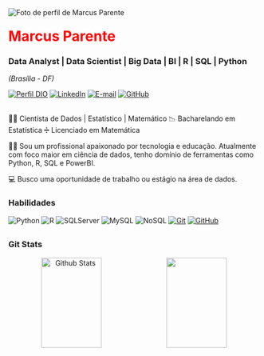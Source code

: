 <img align="left" padding="20px" alt="Foto de perfil de Marcus Parente" src="https://media.licdn.com/dms/image/D4D03AQFsix_GYHRH4Q/profile-displayphoto-shrink_800_800/0/1710248206653?e=1715817600&v=beta&t=9MlgkWQXMC6NaKOuYtajI5xltw7xVeWNczO5e-g33oM">
<h1> 
  <a href="https://www.linkedin.com/in/marcuspauloparente/" style="color: #f00 !important; text-decoration: none; color: inherit;">
    <span>Marcus Parente</span>
  </a>
</h1>

### Data Analyst | Data Scientist | Big Data | BI | R | SQL | Python
<i>(Brasília - DF)</i>

[![Perfil DIO](https://img.shields.io/badge/-Meu%20Perfil%20na%20DIO-0077B5?style=for-the-badge&logo=gitbook&logoColor=white)](https://www.dio.me/users/marcusarcherian)
[![LinkedIn](https://img.shields.io/badge/linkedin-%230077B5.svg?style=for-the-badge&logo=linkedin&logoColor=white)](https://www.linkedin.com/in/marcuspauloparente/)
[![E-mail](https://img.shields.io/badge/-Email-0077B5?style=for-the-badge&logo=microsoft-outlook&logoColor=white)](mailto:marcus.gparent@gmail.com)
[![GitHub](https://img.shields.io/badge/GitHub-0077B5?style=for-the-badge&logo=github&logoColor=white)](https://www.dio.me/users/marcusarcherian)
<br />
<br />

👨‍💻 Cientista de Dados | Estatístico | Matemático
📉 Bacharelando em Estatística
➗ Licenciado em Matemática

🧑🏼 Sou um profissional apaixonado por tecnologia e educação. 
Atualmente com foco maior em ciência de dados, tenho domínio de ferramentas como Python, R, SQL e PowerBI.

💻 Busco uma oportunidade de trabalho ou estágio na área de dados.

### Habilidades

![Python](https://img.shields.io/badge/python-3670A0?style=for-the-badge&logo=python&logoColor=ffdd54)
![R](https://img.shields.io/badge/R-276DC3?style=for-the-badge&logo=r&logoColor=white)
![SQLServer](https://img.shields.io/badge/SQLServer-%23DB2A20.svg?style=flat-square&labelColor=%23414141&logo=microsoftsqlserver&logoColor=white)
![MySQL](https://img.shields.io/badge/MySQL-000?style=for-the-badge&logo=mysql&logoColor=005C84)
![NoSQL](https://img.shields.io/badge/nosql-000?style=for-the-badge&logo=mongodb&logoColor=18A455)
[![Git](https://img.shields.io/badge/Git-000?style=for-the-badge&logo=git&logoColor=E94D5F)](https://git-scm.com/doc)
[![GitHub](https://img.shields.io/badge/GitHub-000?style=for-the-badge&logo=github&logoColor=30A3DC)](https://docs.github.com/)

  ##
<div align="center"> 
  <h3 align="left">Git Stats</h3>
  <img width="49%" height="180px" src="https://github-readme-stats.vercel.app/api?username=relampago-markinhos&show_icons=true&count_private=true&hide_border=true&title_color=D41b22&icon_color=D41b22&text_color=ffffff&bg_color=0d1117" alt="Github Stats" /> 
  <img width="49%" height="180px" src="https://github-readme-stats.vercel.app/api/top-langs/?username=relampago-markinhos&layout=compact&hide_border=true&title_color=D41b22&text_color=ffffff&bg_color=0d1117" />
</div>